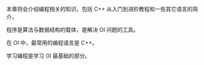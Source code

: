 本章将会介绍编程相关的知识，包括 C++ 从入门到进阶教程和一些其它语言的简介。

程序是算法与数据结构的载体，是解决 OI 问题的工具。

在 OI 中，最常用的编程语言是 C++。

学习编程是学习 OI 最基础的部分。
